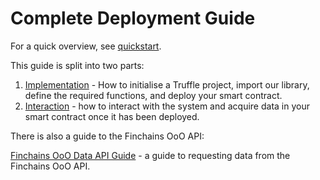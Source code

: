 # Complete Deployment Guide

For a quick overview, see [quickstart](./quickstart.md).

This guide is split into two parts:

1. [Implementation](implementation.md) - How to initialise a Truffle project, import our
   library, define the required functions, and deploy your smart contract.
2. [Interaction](interaction.md) - how to interact with the system and acquire data in your
   smart contract once it has been deployed.
   
There is also a guide to the Finchains OoO API:

[Finchains OoO Data API Guide](ooo_api.md) - a guide to requesting data from the Finchains
   OoO API. 
   